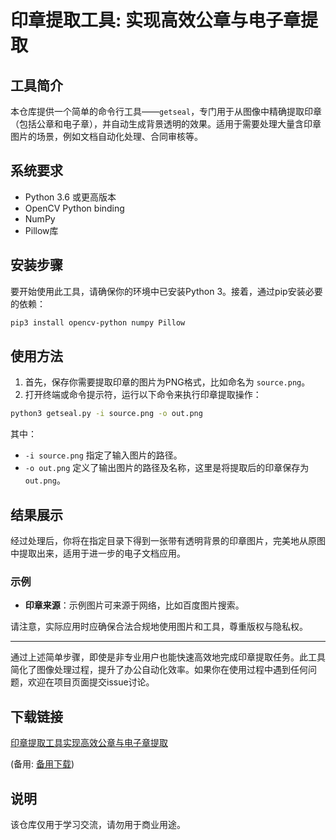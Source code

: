 # 印章提取工具: 实现高效公章与电子章提取

## 工具简介

本仓库提供一个简单的命令行工具——`getseal`，专门用于从图像中精确提取印章（包括公章和电子章），并自动生成背景透明的效果。适用于需要处理大量含印章图片的场景，例如文档自动化处理、合同审核等。

## 系统要求

- Python 3.6 或更高版本
- OpenCV Python binding
- NumPy
- Pillow库

## 安装步骤

要开始使用此工具，请确保你的环境中已安装Python 3。接着，通过pip安装必要的依赖：

```bash
pip3 install opencv-python numpy Pillow
```

## 使用方法

1. 首先，保存你需要提取印章的图片为PNG格式，比如命名为 `source.png`。
2. 打开终端或命令提示符，运行以下命令来执行印章提取操作：

```bash
python3 getseal.py -i source.png -o out.png
```

其中：
- `-i source.png` 指定了输入图片的路径。
- `-o out.png` 定义了输出图片的路径及名称，这里是将提取后的印章保存为 `out.png`。

## 结果展示

经过处理后，你将在指定目录下得到一张带有透明背景的印章图片，完美地从原图中提取出来，适用于进一步的电子文档应用。

### 示例

- **印章来源**：示例图片可来源于网络，比如百度图片搜索。

请注意，实际应用时应确保合法合规地使用图片和工具，尊重版权与隐私权。

---

通过上述简单步骤，即使是非专业用户也能快速高效地完成印章提取任务。此工具简化了图像处理过程，提升了办公自动化效率。如果你在使用过程中遇到任何问题，欢迎在项目页面提交issue讨论。

## 下载链接
[印章提取工具实现高效公章与电子章提取](https://pan.quark.cn/s/f24532cba64f) 

(备用: [备用下载](https://pan.baidu.com/s/1xATPHzz-Muf4gJavKBDcfg?pwd=1234))

## 说明

该仓库仅用于学习交流，请勿用于商业用途。
